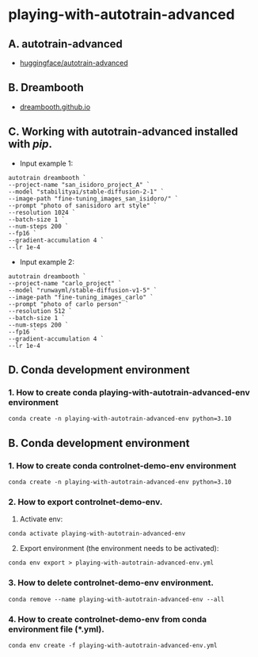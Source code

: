 # playing-with-autotrain-advanced

## A. autotrain-advanced

- [huggingface/autotrain-advanced](https://github.com/huggingface/autotrain-advanced)

## B. Dreambooth

- [dreambooth.github.io](https://dreambooth.github.io/)

## C. Working with autotrain-advanced installed with _pip_.

- Input example 1:

```
autotrain dreambooth `
--project-name "san_isidoro_project_A" `
--model "stabilityai/stable-diffusion-2-1" `
--image-path "fine-tuning_images_san_isidoro/" `
--prompt "photo of sanisidoro art style" `
--resolution 1024 `
--batch-size 1 `
--num-steps 200 `
--fp16 `
--gradient-accumulation 4 `
--lr 1e-4
```

- Input example 2:

```
autotrain dreambooth `
--project-name "carlo_project" `
--model "runwayml/stable-diffusion-v1-5" `
--image-path "fine-tuning_images_carlo" `
--prompt "photo of carlo person" `
--resolution 512 `
--batch-size 1 `
--num-steps 200 `
--fp16 `
--gradient-accumulation 4 `
--lr 1e-4
```

## D. Conda development environment

### 1. How to create conda **playing-with-autotrain-advanced-env** environment

```
conda create -n playing-with-autotrain-advanced-env python=3.10
```

## B. Conda development environment

### 1. How to create conda **controlnet-demo-env** environment

```
conda create -n playing-with-autotrain-advanced-env python=3.10
```

### 2. How to export **controlnet-demo-env**.

1. Activate env:

```
conda activate playing-with-autotrain-advanced-env
```

2. Export environment (the environment needs to be activated):

```
conda env export > playing-with-autotrain-advanced-env.yml
```

### 3. How to delete **controlnet-demo-env** environment.

```
conda remove --name playing-with-autotrain-advanced-env --all
```

### 4. How to create **controlnet-demo-env** from conda environment file (*.yml).

```
conda env create -f playing-with-autotrain-advanced-env.yml
```
